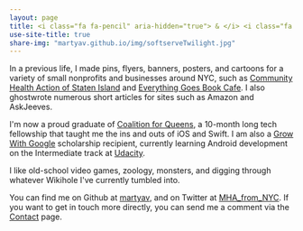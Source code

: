 ```yaml
---
layout: page
title: <i class="fa fa-pencil" aria-hidden="true"> & </i> <i class="fa fa-terminal aria-hidden="true"></i> 
use-site-title: true
share-img: "martyav.github.io/img/softserveTwilight.jpg"
---
```


In a previous life, I made pins, flyers, banners, posters, and cartoons for a variety of small nonprofits and businesses around NYC, such as [Community Health Action of Staten Island](https://www.chasiny.org/) and [Everything Goes Book Cafe](http://www.etgstores.com/bookcafe/). I also ghostwrote numerous short articles for sites such as Amazon and AskJeeves.

I'm now a proud graduate of [Coalition for Queens](https://www.c4q.nyc/accesscode), a 10-month long tech fellowship that taught me the ins and outs of iOS and Swift. I am also a [Grow With Google](https://developers.googleblog.com/2017/10/grow-with-google-scholarships.html) scholarship recipient, currently learning Android development on the Intermediate track at [Udacity](https://www.udacity.com/grow-with-google).

I like old-school video games, zoology, monsters, and digging through whatever Wikihole I've currently tumbled into.

You can find me on Github at [martyav](https://github.com/martyav), and on Twitter at [MHA_from_NYC](https://twitter.com/MHA_from_NYC). If you want to get in touch more directly, you can send me a comment via the [Contact](https://goo.gl/forms/GAB9KQMxD9bRsiK83) page.
